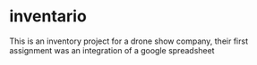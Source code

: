 # inventario

This is an inventory project for a drone show company, their first assignment was an integration of a google spreadsheet

